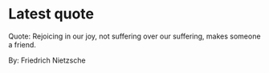# Latest quote 

Quote: Rejoicing in our joy, not suffering over our suffering, makes someone a friend. 

By: Friedrich Nietzsche